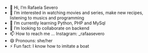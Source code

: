 - 👋 Hi, I’m Rafaela Severo
- 👀 I’m interested in watching movies and series, make new recipes, listening to musics and programming
- 🌱 I’m currently learning Python, PHP and MySql
- 💞️ I’m looking to collaborate on backend
- 📫 How to reach me ... Instagram: _rafaasevero
- 😄 Pronouns: she/her
- ⚡ Fun fact: I know how to imitate a boat

<!---
rafaaa0202/rafaaa0202 is a ✨ special ✨ repository because its `README.md` (this file) appears on your GitHub profile.
You can click the Preview link to take a look at your changes.
--->

